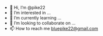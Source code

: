 - 👋 Hi, I’m @pike22
- 👀 I’m interested in ...
- 🌱 I’m currently learning ...
- 💞️ I’m looking to collaborate on ...
- 📫 How to reach me bluepike22@gmail.com

<!---
pike22/pike22 is a ✨ special ✨ repository because its `README.md` (this file) appears on your GitHub profile.
You can click the Preview link to take a look at your changes.
--->
